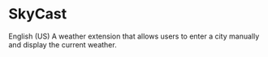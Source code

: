 # SkyCast
 English (US) A weather extension that allows users to enter a city manually and display the current weather.
